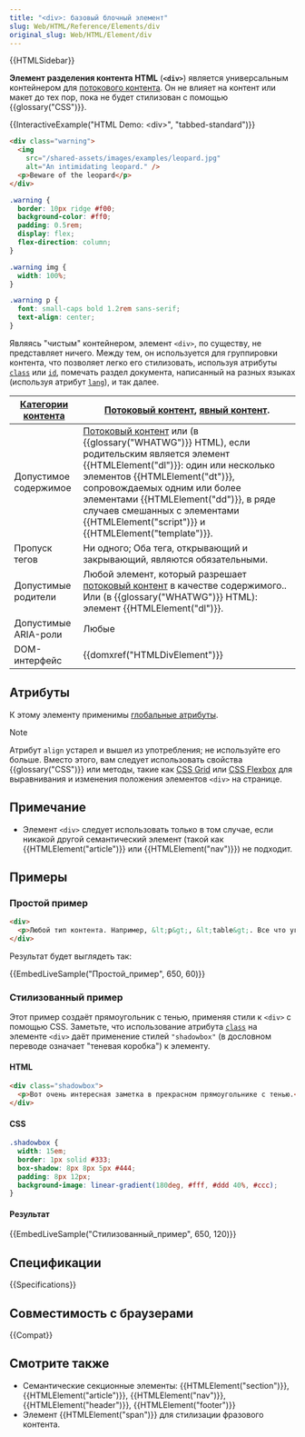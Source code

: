 ```yaml
---
title: "<div>: базовый блочный элемент"
slug: Web/HTML/Reference/Elements/div
original_slug: Web/HTML/Element/div
---
```


{{HTMLSidebar}}

**Элемент разделения контента HTML** (**`<div>`**) является универсальным контейнером для [потокового контента](/ru/docs/Web/HTML/Content_categories#потоковый_контент). Он не влияет на контент или макет до тех пор, пока не будет стилизован с помощью {{glossary("CSS")}}.

{{InteractiveExample("HTML Demo: &lt;div&gt;", "tabbed-standard")}}

```html interactive-example
<div class="warning">
  <img
    src="/shared-assets/images/examples/leopard.jpg"
    alt="An intimidating leopard." />
  <p>Beware of the leopard</p>
</div>
```

```css interactive-example
.warning {
  border: 10px ridge #f00;
  background-color: #ff0;
  padding: 0.5rem;
  display: flex;
  flex-direction: column;
}

.warning img {
  width: 100%;
}

.warning p {
  font: small-caps bold 1.2rem sans-serif;
  text-align: center;
}
```

Являясь "чистым" контейнером, элемент `<div>`, по существу, не представляет ничего. Между тем, он используется для группировки контента, что позволяет легко его стилизовать, используя атрибуты [`class`](/ru/docs/Web/HTML/Global_attributes#class) или [`id`](/ru/docs/Web/HTML/Global_attributes#id), помечать раздел документа, написанный на разных языках (используя атрибут [`lang`](/ru/docs/Web/HTML/Global_attributes#lang)), и так далее.

| [Категории контента](/ru/docs/Web/HTML/Content_categories) | [Потоковый контент](/ru/docs/Web/HTML/Content_categories#потоковый_контент), [явный контент](/ru/docs/Web/HTML/Content_categories#явный_контент).                                                                                                                                                                                                                                              |
| ---------------------------------------------------------- | ---------------------------------------------------------------------------------------------------------------------------------------------------------------------------------------------------------------------------------------------------------------------------------------------------------------------------------------------------------------------------------------------- |
| Допустимое содержимое                                      | [Потоковый контент](/ru/docs/Web/HTML/Content_categories#потоковый_контент) или (в {{glossary("WHATWG")}} HTML), если родительским является элемент {{HTMLElement("dl")}}: один или несколько элементов {{HTMLElement("dt")}}, сопровождаемых одним или более элементами {{HTMLElement("dd")}}, в ряде случаев смешанных с элементами {{HTMLElement("script")}} и {{HTMLElement("template")}}. |
| Пропуск тегов                                              | Ни одного; Оба тега, открывающий и закрывающий, являются обязательными.                                                                                                                                                                                                                                                                                                                        |
| Допустимые родители                                        | Любой элемент, который разрешает [потоковый контент](/ru/docs/Web/HTML/Content_categories#потоковый_контент) в качестве содержимого.. Или (в {{glossary("WHATWG")}} HTML): элемент {{HTMLElement("dl")}}.                                                                                                                                                                                      |
| Допустимые ARIA-роли                                       | Любые                                                                                                                                                                                                                                                                                                                                                                                          |
| DOM-интерфейс                                              | {{domxref("HTMLDivElement")}}                                                                                                                                                                                                                                                                                                                                                                  |

## Атрибуты

К этому элементу применимы [глобальные атрибуты](/ru/docs/Web/HTML/Global_attributes).

> [!NOTE]
> Атрибут `align` устарел и вышел из употребления; не используйте его больше. Вместо этого, вам следует использовать свойства {{glossary("CSS")}} или методы, такие как [CSS Grid](/ru/docs/Web/CSS/CSS_grid_layout) или [CSS Flexbox](/ru/docs/Learn_web_development/Core/CSS_layout/Flexbox) для выравнивания и изменения положения элементов `<div>` на странице.

## Примечание

- Элемент `<div>` следует использовать только в том случае, если никакой другой семантический элемент (такой как {{HTMLElement("article")}} или {{HTMLElement("nav")}}) не подходит.

## Примеры

### Простой пример

```html
<div>
  <p>Любой тип контента. Например, &lt;p&gt;, &lt;table&gt;. Все что угодно!</p>
</div>
```

Результат будет выглядеть так:

{{EmbedLiveSample("Простой_пример", 650, 60)}}

### Стилизованный пример

Этот пример создаёт прямоугольник с тенью, применяя стили к `<div>` с помощью CSS. Заметьте, что использование атрибута [`class`](/ru/docs/Web/HTML/Global_attributes#class) на элементе `<div>` даёт применение стилей `"shadowbox"` (в дословном переводе означает "теневая коробка") к элементу.

#### HTML

```html
<div class="shadowbox">
  <p>Вот очень интересная заметка в прекрасном прямоугольнике с тенью.</p>
</div>
```

#### CSS

```css
.shadowbox {
  width: 15em;
  border: 1px solid #333;
  box-shadow: 8px 8px 5px #444;
  padding: 8px 12px;
  background-image: linear-gradient(180deg, #fff, #ddd 40%, #ccc);
}
```

#### Результат

{{EmbedLiveSample("Стилизованный_пример", 650, 120)}}

## Спецификации

{{Specifications}}

## Совместимость с браузерами

{{Compat}}

## Смотрите также

- Семантические секционные элементы: {{HTMLElement("section")}}, {{HTMLElement("article")}}, {{HTMLElement("nav")}}, {{HTMLElement("header")}}, {{HTMLElement("footer")}}
- Элемент {{HTMLElement("span")}} для стилизации фразового контента.
